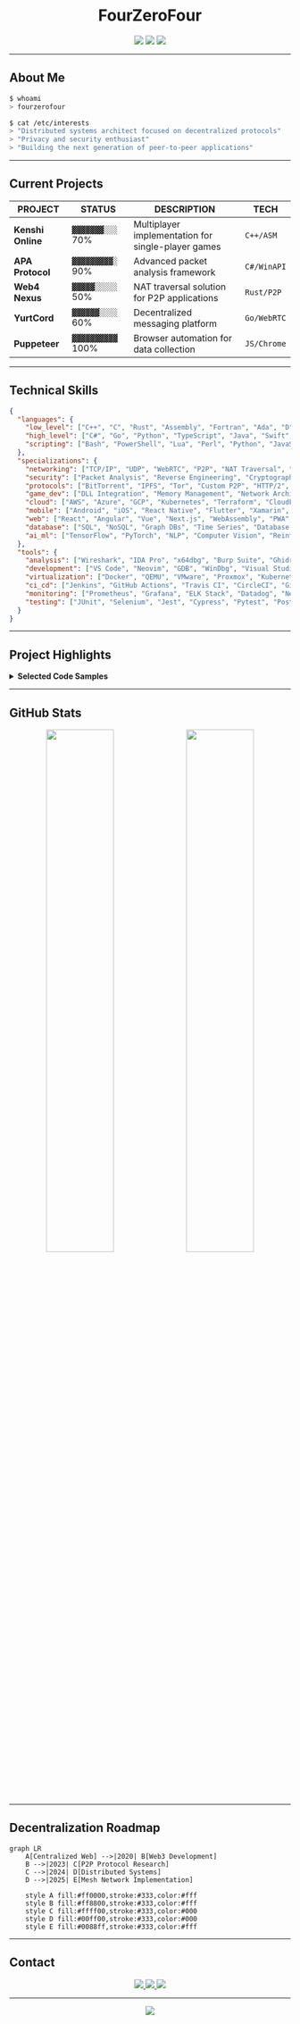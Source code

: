 <div align="center">

# FourZeroFour

<img src="https://img.shields.io/badge/STATUS-ACTIVE-00ff00?style=for-the-badge&labelColor=000000">
<img src="https://img.shields.io/badge/FOCUS-DECENTRALIZATION-00ffff?style=for-the-badge&labelColor=000000">
<img src="https://img.shields.io/badge/SECURITY-PRIORITY-ff0000?style=for-the-badge&labelColor=000000">

</div>

---

## About Me

```bash
$ whoami
> fourzerofour

$ cat /etc/interests
> "Distributed systems architect focused on decentralized protocols"
> "Privacy and security enthusiast"
> "Building the next generation of peer-to-peer applications"
```

---

## Current Projects

<div align="center">

| PROJECT | STATUS | DESCRIPTION | TECH |
|---------|--------|-------------|------|
| **Kenshi Online** | `▓▓▓▓▓▓▓░░░` 70% | Multiplayer implementation for single-player games | `C++/ASM` |
| **APA Protocol** | `▓▓▓▓▓▓▓▓▓░` 90% | Advanced packet analysis framework | `C#/WinAPI` |
| **Web4 Nexus** | `▓▓▓▓▓░░░░░` 50% | NAT traversal solution for P2P applications | `Rust/P2P` |
| **YurtCord** | `▓▓▓▓▓▓░░░░` 60% | Decentralized messaging platform | `Go/WebRTC` |
| **Puppeteer** | `▓▓▓▓▓▓▓▓▓▓` 100% | Browser automation for data collection | `JS/Chrome` |

</div>

---

## Technical Skills

```json
{
  "languages": {
    "low_level": ["C++", "C", "Rust", "Assembly", "Fortran", "Ada", "D"],
    "high_level": ["C#", "Go", "Python", "TypeScript", "Java", "Swift", "Kotlin", "Ruby", "PHP", "JavaScript"],
    "scripting": ["Bash", "PowerShell", "Lua", "Perl", "Python", "JavaScript", "Ruby", "Shell"]
  },
  "specializations": {
    "networking": ["TCP/IP", "UDP", "WebRTC", "P2P", "NAT Traversal", "HTTP/HTTPS", "DNS", "MQTT", "gRPC", "GraphQL", "SSL/TLS", "Websockets"],
    "security": ["Packet Analysis", "Reverse Engineering", "Cryptography", "Penetration Testing", "Vulnerability Assessment", "Secure Coding", "Malware Analysis", "Forensics", "Zero Trust"],
    "protocols": ["BitTorrent", "IPFS", "Tor", "Custom P2P", "HTTP/2", "HTTP/3", "WebSockets", "MQTT", "AMQP", "OAuth", "OpenID Connect"],
    "game_dev": ["DLL Integration", "Memory Management", "Network Architecture", "Physics Engines", "Graphics Programming", "AI Systems", "Game Engine Architecture", "Shader Programming"],
    "cloud": ["AWS", "Azure", "GCP", "Kubernetes", "Terraform", "CloudFormation", "Serverless", "Microservices", "Multi-cloud", "IaC"],
    "mobile": ["Android", "iOS", "React Native", "Flutter", "Xamarin", "SwiftUI", "Jetpack Compose", "Cordova"],
    "web": ["React", "Angular", "Vue", "Next.js", "WebAssembly", "PWA", "SPA", "SSR", "JAMstack", "Web3"],
    "database": ["SQL", "NoSQL", "Graph DBs", "Time Series", "Database Design", "PostgreSQL", "MongoDB", "Redis", "Cassandra", "DynamoDB"],
    "ai_ml": ["TensorFlow", "PyTorch", "NLP", "Computer Vision", "Reinforcement Learning", "MLOps", "Feature Engineering", "Neural Networks"]
  },
  "tools": {
    "analysis": ["Wireshark", "IDA Pro", "x64dbg", "Burp Suite", "Ghidra", "Binary Ninja", "Metasploit", "Nmap", "Fiddler", "Radare2"],
    "development": ["VS Code", "Neovim", "GDB", "WinDbg", "Visual Studio", "CLion", "IntelliJ IDEA", "Eclipse", "Git", "GitHub", "GitLab"],
    "virtualization": ["Docker", "QEMU", "VMware", "Proxmox", "Kubernetes", "Vagrant", "VirtualBox", "KVM", "LXC", "Hyper-V"],
    "ci_cd": ["Jenkins", "GitHub Actions", "Travis CI", "CircleCI", "GitLab CI", "ArgoCD", "TeamCity", "Azure DevOps"],
    "monitoring": ["Prometheus", "Grafana", "ELK Stack", "Datadog", "New Relic", "Nagios", "Zabbix", "Splunk", "SolarWinds"],
    "testing": ["JUnit", "Selenium", "Jest", "Cypress", "Pytest", "Postman", "SoapUI", "LoadRunner", "Gatling", "K6"]
  }
}
```

---

## Project Highlights

<details>
<summary><b>Selected Code Samples</b></summary>

### Kenshi Online
```c++
// Implementing multiplayer functionality in a single-player game
class KenshiMultiplayer {
    void IntegrateNetcode() {
        // Hook game loop
        DetourTransactionBegin();
        DetourAttach(&(PVOID&)originalUpdate, HookedUpdate);
        DetourTransactionCommit();
        
        // Synchronize world state
        P2P::BroadcastState(gameState);
    }
};
```

### Web4 Framework
```rust
// Next-generation P2P networking
impl Web4Protocol {
    async fn establish_connection(&self, peer: &PeerId) -> Result<Connection> {
        // NAT traversal implementation
        let connection = self.create_nat_tunnel(peer).await?;
        
        // Set up encryption
        let secure_channel = EncryptedChannel::new(connection);
        
        return Ok(Connection::new(secure_channel))
    }
}
```

### Advanced Packet Analyzer
```csharp
// Network packet inspection tool
public class PacketInspection {
    public PacketData AnalyzeTransportLayer(byte[] packet) {
        // Remove encryption layer
        var processed = ProcessEncryption(packet);
        
        // Analyze protocol details
        return ExtractProtocolData(processed);
    }
}
```

</details>

---

## GitHub Stats

<div align="center">
<img src="https://github-readme-stats.vercel.app/api?username=fourzerofour&show_icons=true&theme=dark&hide_border=true&bg_color=000000&title_color=00ff00&text_color=ffffff&icon_color=00ff00" width="49%">
<img src="https://github-readme-streak-stats.herokuapp.com/?user=fourzerofour&theme=dark&hide_border=true&background=000000&ring=00ff00&fire=ff0000&currStreakLabel=00ff00" width="49%">
</div>

---

## Decentralization Roadmap

```mermaid
graph LR
    A[Centralized Web] -->|2020| B[Web3 Development]
    B -->|2023| C[P2P Protocol Research]
    C -->|2024| D[Distributed Systems]
    D -->|2025| E[Mesh Network Implementation]
    
    style A fill:#ff0000,stroke:#333,color:#fff
    style B fill:#ff8800,stroke:#333,color:#fff
    style C fill:#ffff00,stroke:#333,color:#000
    style D fill:#00ff00,stroke:#333,color:#000
    style E fill:#0088ff,stroke:#333,color:#fff
```

---

## Contact

<div align="center">

<a href="https://github.com/fourzerofour">
  <img src="https://img.shields.io/badge/GitHub-Follow-00ff00?style=for-the-badge&logo=github&logoColor=black&labelColor=00ff00">
</a>
<a href="mailto:contact@example.com">
  <img src="https://img.shields.io/badge/Email-Contact-ff0000?style=for-the-badge&logo=mail.ru&logoColor=white&labelColor=000000">
</a>
<a href="https://ko-fi.com/fourzerofour">
  <img src="https://img.shields.io/badge/Support-Projects-ffff00?style=for-the-badge&logo=ko-fi&logoColor=black&labelColor=ffff00">
</a>

</div>

---

<div align="center">
<img src="https://img.shields.io/badge/PRIVACY-MATTERS-00ff00?style=for-the-badge&labelColor=000000">
</div>
